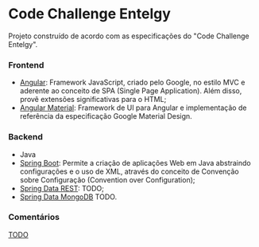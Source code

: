 # Code Challenge Entelgy #

Projeto construído de acordo com as especificações do "Code Challenge Entelgy".

### Frontend ###

* [Angular](https://github.com/angular/angular.js): Framework JavaScript, criado pelo Google, no estilo MVC e aderente ao conceito de SPA (Single Page Application). Além disso, provê extensões significativas para o HTML;
* [Angular Material](https://github.com/angular/material): Framework de UI para Angular e implementação de referência da especificação Google Material Design.

### Backend ###

* Java
* [Spring Boot](https://github.com/spring-projects/spring-boot): Permite a criação de aplicações Web em Java abstraindo configurações e o uso de XML, através do conceito de Convenção sobre Configuração (Convention over Configuration);
* [Spring Data REST](https://github.com/spring-projects/spring-data-rest): TODO;
* [Spring Data MongoDB](https://github.com/spring-projects/spring-data-mongodb) TODO.

### Comentários ###

[TODO](src/master/COMMENTS.md)